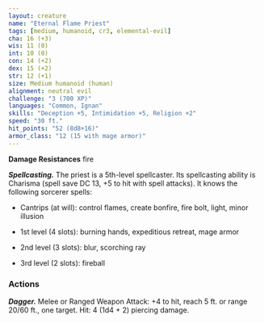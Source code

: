 ```yaml
---
layout: creature
name: "Eternal Flame Priest"
tags: [medium, humanoid, cr3, elemental-evil]
cha: 16 (+3)
wis: 11 (0)
int: 10 (0)
con: 14 (+2)
dex: 15 (+2)
str: 12 (+1)
size: Medium humanoid (human)
alignment: neutral evil
challenge: "3 (700 XP)"
languages: "Common, Ignan"
skills: "Deception +5, Intimidation +5, Religion +2"
speed: "30 ft."
hit_points: "52 (8d8+16)"
armor_class: "12 (15 with mage armor)"
---
```


**Damage Resistances** fire

***Spellcasting.*** The priest is a 5th-level spellcaster. Its spellcasting ability is Charisma (spell save DC 13, +5 to hit with spell attacks). It knows the following sorcerer spells:

* Cantrips (at will): control flames, create bonfire, fire bolt, light, minor illusion

* 1st level (4 slots): burning hands, expeditious retreat, mage armor

* 2nd level (3 slots): blur, scorching ray

* 3rd level (2 slots): fireball

### Actions

***Dagger.*** Melee or Ranged Weapon Attack: +4 to hit, reach 5 ft. or range 20/60 ft., one target. Hit: 4 (1d4 + 2) piercing damage.